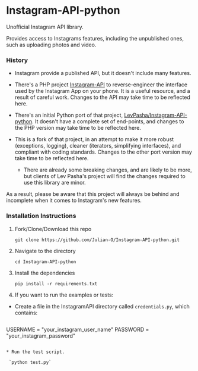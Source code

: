 # Instagram-API-python

Unofficial Instagram API library.

Provides access to Instagrams features, including the unpublished
ones, such as uploading photos and video.

### History

* Instagram provide a published API, but it doesn't include many
features.

* There's a PHP project [Instagram-API](https://github.com/mgp25/Instagram-API) to reverse-engineer the
interface used by the Instagram App on your phone. It is a useful resource, and a result of careful work. Changes to the API may take time to be reflected here.

* There's an initial Python port of that project, [LevPasha/Instagram-API-python](https://github.com/LevPasha/Instagram-API-python). It doesn't have a complete set of end-points, and changes to the PHP version may take time to be reflected here.

* This is a fork of that project, in an attempt to make it more robust (exceptions, logging), cleaner (iterators, simplifying interfaces), and compliant with coding standards. Changes to the other port version may take time to be reflected here.

   * There are already some breaking changes, and are likely to be more, but clients of Lev Pasha's project will find the changes required to use this library are minor.

As a result, please be aware that this project will always be behind and incomplete when it comes to Instagram's new features.


### Installation Instructions

1. Fork/Clone/Download this repo

    `git clone https://github.com/Julian-O/Instagram-API-python.git`


2. Navigate to the directory

    `cd Instagram-API-python`


3. Install the dependencies

    `pip install -r requirements.txt`


4. If you want to run the examples or tests:

  * Create a file in the
   InstagramAPI directory called `credentials.py`, which contains:

     ````
   USERNAME = "your_instagram_user_name"
   PASSWORD = "your_instagram_password"
   ````

  * Run the test script.

    `python test.py`
